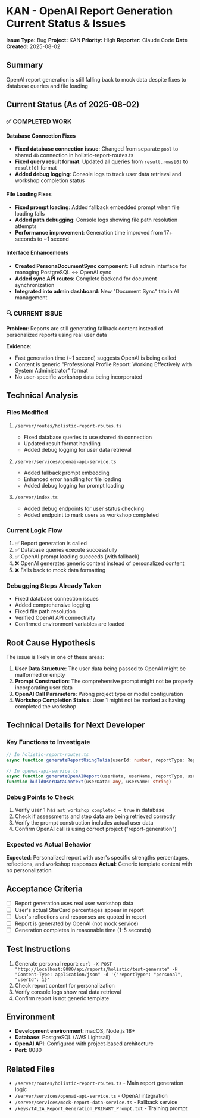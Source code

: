 # KAN - OpenAI Report Generation Current Status & Issues

**Issue Type:** Bug
**Project:** KAN
**Priority:** High
**Reporter:** Claude Code
**Date Created:** 2025-08-02

## Summary
OpenAI report generation is still falling back to mock data despite fixes to database queries and file loading

## Current Status (As of 2025-08-02)

### ✅ COMPLETED WORK

#### Database Connection Fixes
- **Fixed database connection issue**: Changed from separate `pool` to shared `db` connection in holistic-report-routes.ts
- **Fixed query result format**: Updated all queries from `result.rows[0]` to `result[0]` format
- **Added debug logging**: Console logs to track user data retrieval and workshop completion status

#### File Loading Fixes  
- **Fixed prompt loading**: Added fallback embedded prompt when file loading fails
- **Added path debugging**: Console logs showing file path resolution attempts
- **Performance improvement**: Generation time improved from 17+ seconds to ~1 second

#### Interface Enhancements
- **Created PersonaDocumentSync component**: Full admin interface for managing PostgreSQL ↔ OpenAI sync
- **Added sync API routes**: Complete backend for document synchronization
- **Integrated into admin dashboard**: New "Document Sync" tab in AI management

### 🔍 CURRENT ISSUE

**Problem**: Reports are still generating fallback content instead of personalized reports using real user data

**Evidence**:
- Fast generation time (~1 second) suggests OpenAI is being called
- Content is generic "Professional Profile Report: Working Effectively with System Administrator" format
- No user-specific workshop data being incorporated

## Technical Analysis

### Files Modified
1. `/server/routes/holistic-report-routes.ts`
   - Fixed database queries to use shared `db` connection
   - Updated result format handling
   - Added debug logging for user data retrieval

2. `/server/services/openai-api-service.ts`
   - Added fallback prompt embedding
   - Enhanced error handling for file loading
   - Added debug logging for prompt loading

3. `/server/index.ts`
   - Added debug endpoints for user status checking
   - Added endpoint to mark users as workshop completed

### Current Logic Flow
1. ✅ Report generation is called
2. ✅ Database queries execute successfully  
3. ✅ OpenAI prompt loading succeeds (with fallback)
4. ❌ OpenAI generates generic content instead of personalized content
5. ❌ Falls back to mock data formatting

### Debugging Steps Already Taken
- Fixed database connection issues
- Added comprehensive logging
- Fixed file path resolution
- Verified OpenAI API connectivity
- Confirmed environment variables are loaded

## Root Cause Hypothesis

The issue is likely in one of these areas:

1. **User Data Structure**: The user data being passed to OpenAI might be malformed or empty
2. **Prompt Construction**: The comprehensive prompt might not be properly incorporating user data
3. **OpenAI Call Parameters**: Wrong project type or model configuration
4. **Workshop Completion Status**: User 1 might not be marked as having completed the workshop

## Technical Details for Next Developer

### Key Functions to Investigate
```typescript
// In holistic-report-routes.ts
async function generateReportUsingTalia(userId: number, reportType: ReportType)

// In openai-api-service.ts  
async function generateOpenAIReport(userData, userName, reportType, userId, sessionId)
function buildUserDataContext(userData: any, userName: string)
```

### Debug Points to Check
1. Verify user 1 has `ast_workshop_completed = true` in database
2. Check if assessments and step data are being retrieved correctly
3. Verify the prompt construction includes actual user data
4. Confirm OpenAI call is using correct project ("report-generation")

### Expected vs Actual Behavior
**Expected**: Personalized report with user's specific strengths percentages, reflections, and workshop responses
**Actual**: Generic template content with no personalization

## Acceptance Criteria
- [ ] Report generation uses real user workshop data
- [ ] User's actual StarCard percentages appear in report
- [ ] User's reflections and responses are quoted in report
- [ ] Report is generated by OpenAI (not mock service)
- [ ] Generation completes in reasonable time (1-5 seconds)

## Test Instructions
1. Generate personal report: `curl -X POST "http://localhost:8080/api/reports/holistic/test-generate" -H "Content-Type: application/json" -d '{"reportType": "personal", "userId": 1}'`
2. Check report content for personalization
3. Verify console logs show real data retrieval
4. Confirm report is not generic template

## Environment
- **Development environment**: macOS, Node.js 18+
- **Database**: PostgreSQL (AWS Lightsail)
- **OpenAI API**: Configured with project-based architecture
- **Port**: 8080

## Related Files
- `/server/routes/holistic-report-routes.ts` - Main report generation logic
- `/server/services/openai-api-service.ts` - OpenAI integration
- `/server/services/mock-report-data-service.ts` - Fallback service
- `/keys/TALIA_Report_Generation_PRIMARY_Prompt.txt` - Training prompt